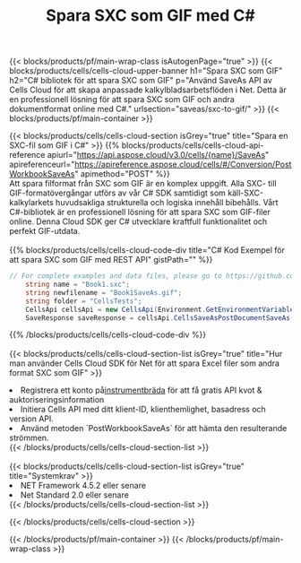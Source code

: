 ﻿---
title:  Spara SXC som GIF med C#
description:  Använder Aspose.Cells Cloud SDK för C# för att spara SXC-formatfil som GIF-formatfil.
---
{{< blocks/products/pf/main-wrap-class isAutogenPage="true" >}}
{{< blocks/products/cells/cells-cloud-upper-banner h1="Spara SXC som GIF" h2="C# bibliotek för att spara SXC som GIF" p="Använd SaveAs API av Cells Cloud för att skapa anpassade kalkylbladsarbetsflöden i Net. Detta är en professionell lösning för att spara SXC som GIF och andra dokumentformat online med C#." urlsection="saveas/sxc-to-gif/" >}}
{{< blocks/products/pf/main-container >}}

{{< blocks/products/cells/cells-cloud-section isGrey="true" title="Spara en SXC-fil som GIF i C#" >}}
{{% blocks/products/cells/cells-cloud-api-reference apiurl="https://api.aspose.cloud/v3.0/cells/{name}/SaveAs" apireferenceurl="https://apireference.aspose.cloud/cells/#/Conversion/PostWorkbookSaveAs" apimethod="POST" %}}
<br/>
Att spara filformat från SXC som GIF är en komplex uppgift. Alla SXC- till GIF-formatövergångar utförs av vår C# SDK samtidigt som käll-SXC-kalkylarkets huvudsakliga strukturella och logiska innehåll bibehålls. Vårt C#-bibliotek är en professionell lösning för att spara SXC som GIF-filer online. Denna Cloud SDK ger C# utvecklare kraftfull funktionalitet och perfekt GIF-utdata.
<br/>
<br/>
{{% blocks/products/cells/cells-cloud-code-div title="C# Kod Exempel för att spara SXC som GIF med REST API" gistPath="" %}}
  
```cs
// For complete examples and data files, please go to https://github.com/aspose-cells-cloud/aspose-cells-cloud-dotnet/
    string name = "Book1.sxc";
    string newfilename = "Book1SaveAs.gif";
    string folder = "CellsTests";
    CellsApi cellsApi = new CellsApi(Environment.GetEnvironmentVariable("ProductClientId"), Environment.GetEnvironmentVariable("ProductClientSecret"));
    SaveResponse saveResponse = cellsApi.CellsSaveAsPostDocumentSaveAs(name, null, newfilename, null,null,folder);
```
  
{{% /blocks/products/cells/cells-cloud-code-div %}}
<br/>
<br/>
{{< blocks/products/cells/cells-cloud-section-list isGrey="true" title="Hur man använder Cells Cloud SDK för Net för att spara Excel filer som andra format SXC som GIF" >}}
<li> Registrera ett konto på<a href="https://dashboard.aspose.cloud/">instrumentbräda</a> för att få gratis API kvot & auktoriseringsinformation</li>
<li>Initiera Cells API med ditt klient-ID, klienthemlighet, basadress och version API.</li>
<li>Använd metoden `PostWorkbookSaveAs` för att hämta den resulterande strömmen.</li>
{{< /blocks/products/cells/cells-cloud-section-list >}}
<br/>
<br/>
{{< blocks/products/cells/cells-cloud-section-list isGrey="true" title="Systemkrav" >}}
<li>NET Framework 4.5.2 eller senare</li>
<li>Net Standard 2.0 eller senare</li>
{{< /blocks/products/cells/cells-cloud-section-list >}}

{{< /blocks/products/cells/cells-cloud-section >}}

{{< /blocks/products/pf/main-container >}}
{{< /blocks/products/pf/main-wrap-class >}}

